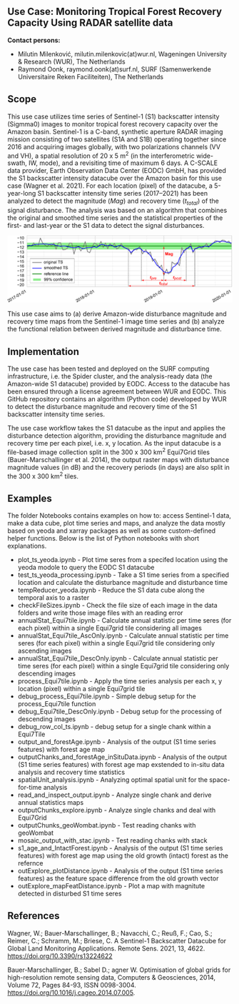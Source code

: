 ## Use Case: Monitoring Tropical Forest Recovery Capacity Using **RADAR** satellite data

__Contact persons:__ 
* Milutin Milenković, milutin.milenkovic(at)wur.nl, Wageningen University & Research (WUR), The Netherlands
* Raymond Oonk, raymond.oonk(at)surf.nl, SURF (Samenwerkende Universitaire Reken Faciliteiten), The Netherlands
## Scope
This use case utilizes time series of Sentinel-1 (S1) backscatter intensity (Sigmma0) images to monitor tropical forest recovery capacity over the Amazon basin. Sentinel-1 is a C-band, synthetic aperture RADAR imaging mission consisting of two satellites (S1A and S1B) operating together since 2016 and acquiring images globally, with two polarizations channels (VV and VH), a spatial resolution of 20 x 5 m<sup>2</sup>  (in the interferometric wide-swath, IW, mode), and a revisiting time of maximum 6 days. A C-SCALE data provider, Earth Observation Data Center (EODC) GmbH, has provided the S1 backscatter intensity datacube over the Amazon basin for this use case (Wagner et al. 2021). For each location (pixel) of the datacube, a 5-year-long S1 backscatter intensity time series (2017–2021) has been analyzed to detect the magnitude (_Mag_) and recovery time (_t<sub>total</sub>_) of the signal disturbance.  The analysis was based on an algorithm that combines the original and smoothed time series and the statistical properties of the first- and last-year or the S1 data to detect the signal disturbances. 

![Alt text](figures/ts_figure.png?raw=true "XXXXX")

This use case aims to (a) derive Amazon-wide disturbance magnitude and recovery time maps from the Sentinel-1 image time series and (b) analyze the functional relation between derived magnitude and disturbance time.  
## Implementation

The use case has been tested and deployed on the SURF computing infrastructure, i.e. the Spider cluster, and the analysis-ready data (the Amazon-wide S1 datacube) provided by EODC. Access to the datacube has been ensured through a license agreement between WUR and EODC. This GitHub repository contains an algorithm (Python code) developed by WUR to detect the disturbance magnitude and recovery time of the S1 backscatter intensity time series. 

The use case workflow takes the S1 datacube as the input and applies the disturbance detection algorithm, providing the disturbance magnitude and recovery time per each pixel, i.e. x, y location. As the input datacube is a file-based image collection split in the 300 x 300 km<sup>2</sup>  Equi7Grid tiles (Bauer-Marschallinger et al. 2014), the output raster maps with disturbance magnitude values (in dB) and the recovery periods (in days) are also split in the 300 x 300 km<sup>2</sup>  tiles.

## Examples

The folder Notebooks contains examples on how to: access Sentinel-1 data, make a data cube, plot time series and maps, and analyze the data mostly based on yeoda and xarray packages as well as some custom-defined helper functions. Below is the list of Python notebooks with short explanations.

* plot_ts_yeoda.ipynb - Plot time seres from a specifed location using the yeoda modole to query the EODC S1 datacube
* test_ts_yeoda_processing.ipynb - Take a S1 time series from a specified location and calculate the disturbance magnitude and disturbance time
* tempReducer_yeoda.ipynb - Reduce the S1 data cube along the temporal axis to a raster
* checkFileSizes.ipynb - Check the file size of each image in the data folders and write those image files with an reading error
* annualStat_Equi7tile.ipynb - Calculate annual statistic per time seres (for each pixel) within a single Equi7grid tile considering all images
* annualStat_Equi7tile_AscOnly.ipynb - Calculate annual statistic per time seres (for each pixel) within a single Equi7grid tile considering only ascending images
* annualStat_Equi7tile_DescOnly.ipynb - Calculate annual statistic per time seres (for each pixel) within a single Equi7grid tile considering only descending images
* process_Equi7tile.ipynb - Apply the time series analysis per each x, y location (pixel) within a single Equi7grid tile
* debug_process_Equi7tile.ipynb - Simple debug setup for the process_Equi7tile function
* debug_Equi7tile_DescOnly.ipynb - Debug setup for the processing of descending images
* debug_row_col_ts.ipynb - debug setup for a single chank within a Equi7Tile
* output_and_forestAge.ipynb - Analysis of the output (S1 time series features) with forest age map
* outputChanks_and_forestAge_inSituData.ipynb - Analysis of the output (S1 time series features) with forest age map exstended to in-situ data analysis and recovery time statistics
* spatialUnit_analysis.ipynb - Analyzing optimal spatial unit for the space-for-time analysis
* read_and_inspect_output.ipynb - Analyze single chank and derive annual statistics maps
* outputChunks_explore.ipynb - Analyze single chanks and deal with Equi7Grid
* outputChunks_geoWombat.ipynb - Test reading chanks with geoWombat
* mosaic_output_with_stac.ipynb - Test reading chanks with stack 
* s1_age_and_IntactForest.ipynb -  Analysis of the output (S1 time series features) with forest age map using the old growth (intact) forest as the refernce
* outExplore_plotDistance.ipynb -  Analysis of the output (S1 time series features) as the feature space difference from the old growth vector
* outExplore_mapFeatDistance.ipynb - Plot a map with magnitute detected in disturbed S1 time seres



## References

Wagner, W.; Bauer-Marschallinger, B.; Navacchi, C.; Reuß, F.; Cao, S.; Reimer, C.; Schramm, M.; Briese, C. A Sentinel-1 Backscatter Datacube for Global Land Monitoring Applications. Remote Sens. 2021, 13, 4622. https://doi.org/10.3390/rs13224622

Bauer-Marschallinger, B.; Sabel D.; agner W. Optimisation of global grids for high-resolution remote sensing data, Computers & Geosciences, 2014, Volume 72,  Pages 84-93, ISSN 0098-3004. https://doi.org/10.1016/j.cageo.2014.07.005.
